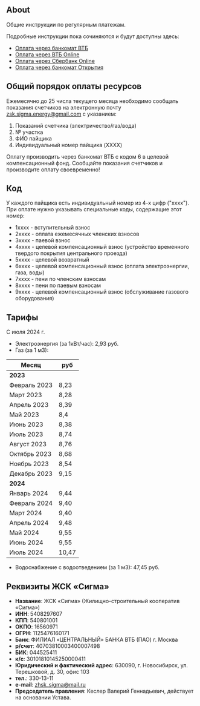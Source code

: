 ## About

Общие инструкции по регулярным платежам.

Подробные инструкции пока сочиняются и будут доступны здесь:
- [Оплата через банкомат ВТБ](pay-via-vtb-atm.md)
- [Оплата через ВТБ Online](pay-via-vtb-online.md)
- [Оплата через Сбербанк Online](pay-via-sber-online.md)
- [Оплата через банкомат Открытия](pay-via-openbank-atm.md)

## Общий порядок оплаты ресурсов

Ежемесячно до 25 числа текущего месяца необходимо сообщать показания счетчиков на электронную почту [zsk.sigma.energy@gmail.com](zsk.sigma.energy@gmail.com) с указанием:
1. Показаний счетчика (электричество/газ/вода)
2. № участка
3. ФИО пайщика
4. Индивидуальный номер пайщика (XXXX)

Оплату производить через банкомат ВТБ с кодом 6 в целевой компенсационный фонд.
Сообщайте показания счетчиков и производите оплату своевременно!

## Код

У каждого пайщика есть индивидуальный номер из 4-х цифр ("хххх"). При оплате нужно указывать специальные коды, содержащие этот номер:

- 1xxxx - вступительный взнос 
- 2xxxx - оплата ежемесячных членских взносов
- 3xxxx - паевой взнос
- 4xxxx - целевой компенсационный взнос (устройство временного твердого покрытия центрального проезда)
- 5xxxx - целевой возвратный
- 6xxxx - целевой компенсационный взнос (оплата электроэнергии, газа, воды)
- 7xxxx - пени по членским взносам
- 8xxxx - пени по паевым взносам
- 9xxxx - целевой компенсационный взнос (обслуживание газового оборудования)


## Тарифы 

С июля 2024 г.

- Электроэнергия (за 1кВт/час): 2,93 руб.
- Газ (за 1 м3):

| Месяц  | руб​ |
| ------- | -------- |
| **2023**  | |
| Февраль 2023 | ​8,23 |
| Март 2023 | ​8,28 |
| Апрель 2023 | 8,39​ |
| Май 2023 | ​8,4 |
| Июнь 2023 | ​8,38 |
| Июль 2023 | ​8,74 |
| Август 2023 | ​8,76 |
| Октябрь 2023 | ​8,68 |
| Ноябрь 2023 | ​8,54 |
| Декабрь 2023 | ​9,15 |
|  **2024**  | |
| Январь 2024 | ​​​9,44 |
| Февраль 2024 | ​9,40|
| Март 2024 | ​9,40 |
| Апрель 2024 | 9,48​ |
| Май 2024 | 9,55​ |
| Июнь 2024 | 9,55​ |
| Июль 2024 | 10,47​ |



- Водоснабжение с водоотведением (за 1 м3): 47,45 руб.

## Реквизиты ЖСК «Сигма»

- **Название**: ЖСК «Сигма» (Жилищно-строительный кооператив «Сигма»)
- **ИНН**: 5408297607
- **КПП**: 540801001
- **ОКПО**: 16560971
- **ОГРН**: 1125476160171
- **Банк**: ФИЛИАЛ «ЦЕНТРАЛЬНЫЙ» БАНКА ВТБ (ПАО) г. Москва
- **р/счет**: 40703810003400007498
- **БИК**: 044525411
- **к/с**: 30101810145250000411
- **Юридический и фактический адрес**: 630090, г. Новосибирск, ул. Терешковой, д. 30, офис 103
- **тел.**: 330-13-11
- **e-mail**: [zhsk_sigma@mail.ru](zhsk_sigma@mail.ru)
- **Председатель правления**: Кеслер Валерий Геннадьевич, действует на основании Устава.
